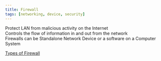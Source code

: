 ```yaml
---
title: Firewall
tags: [networking, device, security]
---
```


Protect LAN from malicious activity on the Internet  
Controls the flow of information in and out from the network  
Firewalls can be Standalone Network Device or a software on a Computer System

[Types of Firewall](Types%20of%20Firewall.md)